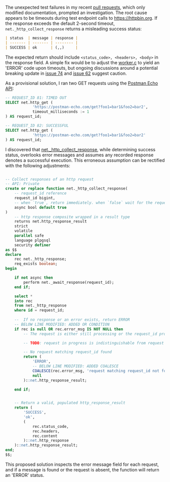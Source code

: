 The unexpected test failures in my recent [pull requests](https://github.com/supabase/pg_net/actions/runs/4987953205/attempts/5), which only modified documentation, prompted an investigation. The root cause appears to be timeouts during test endpoint calls to https://httpbin.org. If the response exceeds the default 2-second timeout, `net._http_collect_response` returns a misleading success status:

```markdown
| status  | message | response |
| ------- | ------- | -------- |
| SUCCESS | ok      | (,,)     |
```
The expected return should include `<status_code>, <headers>, <body>` in the response field. A simple fix would be to adjust the [worker.c](https://github.com/supabase/pg_net/blob/master/src/worker.c) to yield an 'ERROR' code upon timeouts, but ongoing discussions around a potential breaking update in [issue 74](https://github.com/supabase/pg_net/issues/74) and [issue 62](https://github.com/supabase/pg_net/issues/62) suggest caution.

As a provisional solution, I ran two GET requests using the [Postman Echo API](https://learning.postman.com/docs/developer/echo-api/):

```sql
-- REQUEST_ID 81: TIMED OUT
SELECT net.http_get (
            'https://postman-echo.com/get?foo1=bar1&foo2=bar2',
            timeout_milliseconds := 1
) AS request_id;

-- REQUEST_ID 82: SUCCESSFUL
SELECT net.http_get (
            'https://postman-echo.com/get?foo1=bar1&foo2=bar2'
) AS request_id;
```

I discovered that [net._http_collect_response](https://github.com/supabase/pg_net/blob/f7ea986b8241a9adbe278d4868875650a3f7db36/sql/pg_net.sql#L280), while determining success status, overlooks error messages and assumes any recorded response denotes a successful execution. This erroneous assumption can be rectified with the following adjustments:



```sql

-- Collect responses of an http request
-- API: Private
create or replace function net._http_collect_response(
    -- request_id reference
    request_id bigint,
    -- when `true`, return immediately. when `false` wait for the request to complete before returning
    async bool default true
)
    -- http response composite wrapped in a result type
    returns net.http_response_result
    strict
    volatile
    parallel safe
    language plpgsql
    security definer
as $$
declare
    rec net._http_response;
    req_exists boolean;
begin

    if not async then
        perform net._await_response(request_id);
    end if;

    select *
    into rec
    from net._http_response
    where id = request_id;
    
    --  If no response or an error exists, return ERROR
    -- BELOW LINE MODIFIED: ADDED OR CONDITION
    if rec is null OR rec.error_msg IS NOT NULL then 
        -- The request is either still processing or the request_id provided does not exist

        -- TODO: request in progress is indistinguishable from request that doesn't exist

        -- No request matching request_id found
        return (
            'ERROR',
            -- BELOW LINE MODIFIED: ADDED COALESCE
            COALESCE(rec.error_msg, 'request matching request_id not found'),
            null
        )::net.http_response_result;

    end if;


    -- Return a valid, populated http_response_result
    return (
        'SUCCESS',
        'ok',
        (
            rec.status_code,
            rec.headers,
            rec.content
        )::net.http_response
    )::net.http_response_result;
end;
$$;
```


This proposed solution inspects the error message field for each request, and if a message is found or the request is absent, the function will return an 'ERROR' status.
